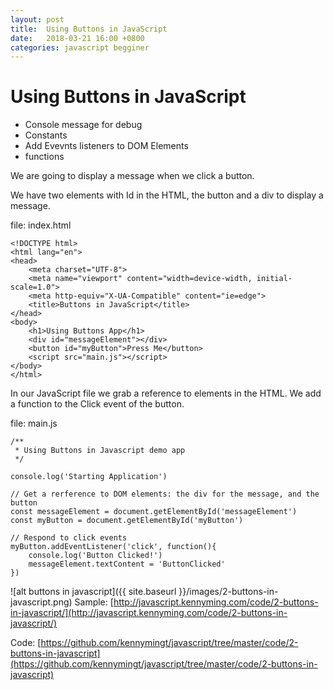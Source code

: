 ```yaml
---
layout: post
title:  Using Buttons in JavaScript
date:   2018-03-21 16:00 +0800
categories: javascript begginer
---
```


# Using Buttons in JavaScript

* Console message for debug
* Constants
* Add Evevnts listeners to DOM Elements
* functions

We are going to display a message when we click a button.

We have two elements with Id in the HTML, the button and a div to display a message.

file: index.html
~~~
<!DOCTYPE html>
<html lang="en">
<head>
    <meta charset="UTF-8">
    <meta name="viewport" content="width=device-width, initial-scale=1.0">
    <meta http-equiv="X-UA-Compatible" content="ie=edge">
    <title>Buttons in JavaScript</title>
</head>
<body>
    <h1>Using Buttons App</h1>
    <div id="messageElement"></div>
    <button id="myButton">Press Me</button>
    <script src="main.js"></script>
</body>
</html>
~~~

In our JavaScript file we grab a reference to elements in the HTML.
We add a function to the Click event of the button.

file: main.js
~~~
/**
 * Using Buttons in Javascript demo app
 */

console.log('Starting Application')

// Get a rerference to DOM elements: the div for the message, and the button
const messageElement = document.getElementById('messageElement')
const myButton = document.getElementById('myButton')

// Respond to click events
myButton.addEventListener('click', function(){
    console.log('Button Clicked!')
    messageElement.textContent = 'ButtonClicked'
})
~~~
![alt buttons in javascript]({{ site.baseurl }}/images/2-buttons-in-javascript.png)
Sample:
[http://javascript.kennyming.com/code/2-buttons-in-javascript/](http://javascript.kennyming.com/code/2-buttons-in-javascript/)

Code:
[https://github.com/kennymingt/javascript/tree/master/code/2-buttons-in-javascript](https://github.com/kennymingt/javascript/tree/master/code/2-buttons-in-javascript)
